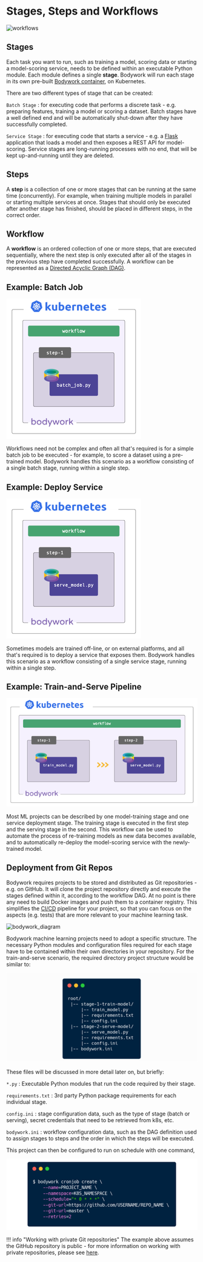 # Stages, Steps and Workflows

![workflows](images/stages_steps_workflows.svg)

## Stages

Each task you want to run, such as training a model, scoring data or starting a model-scoring service, needs to be defined within an executable Python module. Each module defines a single **stage**. Bodywork will run each stage in its own pre-built [Bodywork container](https://hub.docker.com/repository/docker/bodyworkml/bodywork-core), on Kubernetes.

There are two different types of stage that can be created:

`Batch Stage`
: for executing code that performs a discrete task - e.g. preparing features, training a model or scoring a dataset. Batch stages have a well defined end and will be automatically shut-down after they have successfully completed.

`Service Stage`
: for executing code that starts a service - e.g. a [Flask](https://flask.palletsprojects.com/en/1.1.x/) application that loads a model and then exposes a REST API for model-scoring. Service stages are long-running processes with no end, that will be kept up-and-running until they are deleted.

## Steps

A **step** is a collection of one or more stages that can be running at the same time (concurrently). For example, when training multiple models in parallel or starting multiple services at once. Stages that should only be executed after another stage has finished, should be placed in different steps, in the correct order.

## Workflow

A **workflow** is an ordered collection of one or more steps, that are executed sequentially, where the next step is only executed after all of the stages in the previous step have completed successfully. A workflow can be represented as a [Directed Acyclic Graph (DAG)](https://en.wikipedia.org/wiki/Directed_acyclic_graph).

## Example: Batch Job

![batch_job](images/batch_stage.png)

Workflows need not be complex and often all that's required is for a simple batch job to be executed - for example, to score a dataset using a pre-trained model. Bodywork handles this scenario as a workflow consisting of a single batch stage, running within a single step.

## Example: Deploy Service

![deploy_scoring_service](images/service_stage.png)

Sometimes models are trained off-line, or on external platforms, and all that's required is to deploy a service that exposes them. Bodywork handles this scenario as a workflow consisting of a single service stage, running within a single step.

## Example: Train-and-Serve Pipeline

![train_and_serve](images/train_and_serve.png)

Most ML projects can be described by one model-training stage and one service deployment stage. The training stage is executed in the first step and the serving stage in the second. This workflow can be used to automate the process of re-training models as new data becomes available, and to automatically re-deploy the model-scoring service with the newly-trained model.

## Deployment from Git Repos

Bodywork requires projects to be stored and distributed as Git repositories - e.g. on GitHub. It will clone the project repository directly and execute the stages defined within it, according to the workflow DAG. At no point is there any need to build Docker images and push them to a container registry. This simplifies the [CI/CD](https://en.wikipedia.org/wiki/CI/CD) pipeline for your project, so that you can focus on the aspects (e.g. tests) that are more relevant to your machine learning task.

![bodywork_diagram](images/ml_pipeline.svg)

Bodywork machine learning projects need to adopt a specific structure. The necessary Python modules and configuration files required for each stage have to be contained within their own directories in your repository. For the train-and-serve scenario, the required directory project structure would be similar to:

![project_structure](images/project_structure.png)

These files will be discussed in more detail later on, but briefly:

`*.py`
: Executable Python modules that run the code required by their stage.

`requirements.txt`
: 3rd party Python package requirements for each individual stage.

`config.ini`
: stage configuration data, such as the type of stage (batch or serving), secret credentials that need to be retrieved from k8s, etc.

`bodywork.ini`
: workflow configuration data, such as the DAG definition used to assign stages to steps and the order in which the steps will be executed.

This project can then be configured to run on schedule with one command,

![schedule_workflow](images/key_concept_schedule_cli.png)

!!! info "Working with private Git repositories"
    The example above assumes the GitHub repository is public - for more information on working with private repositories, please see [here](user_guide.md#working-with-private-git-repositories-using-ssh).
